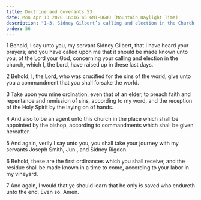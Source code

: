 ```yaml
---
title: Doctrine and Covenants 53
date: Mon Apr 13 2020 16:16:45 GMT-0600 (Mountain Daylight Time)
description: "1–3, Sidney Gilbert’s calling and election in the Church is to be ordained an elder; 4–7, He is also to serve as a bishop’s agent."
order: 56
---
```


1 Behold, I say unto you, my servant Sidney Gilbert, that I have heard your prayers; and you have called upon me that it should be made known unto you, of the Lord your God, concerning your calling and election in the church, which I, the Lord, have raised up in these last days.

2 Behold, I, the Lord, who was crucified for the sins of the world, give unto you a commandment that you shall forsake the world.

3 Take upon you mine ordination, even that of an elder, to preach faith and repentance and remission of sins, according to my word, and the reception of the Holy Spirit by the laying on of hands.

4 And also to be an agent unto this church in the place which shall be appointed by the bishop, according to commandments which shall be given hereafter.

5 And again, verily I say unto you, you shall take your journey with my servants Joseph Smith, Jun., and Sidney Rigdon.

6 Behold, these are the first ordinances which you shall receive; and the residue shall be made known in a time to come, according to your labor in my vineyard.

7 And again, I would that ye should learn that he only is saved who endureth unto the end. Even so. Amen.
